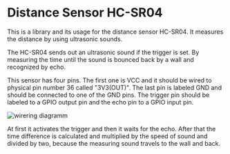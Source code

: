 # Distance Sensor HC-SR04

This is a library and its usage for the distance sensor HC-SR04. It measures
the distance by using ultrasonic sounds.

The HC-SR04 sends out an ultrasonic sound if the trigger is set.
By measuring the time until the sound is bounced back by a wall and
recognized by echo.

This sensor has four pins. The first one is VCC and it should be
wired to physical pin number 36 called "3V3(OUT)". The last pin
is labeled GND and should be connected to one of the GND pins.
The trigger pin should be labeled to a GPIO output pin and the
echo pin to a GPIO input pin.

![wirering diagramm](/distance.png)

At first it activates the trigger and then it waits for the echo.
After that the time difference is calculated and multiplied by the speed of
sound and divided by two, because the measuring sound travels to
the wall and back.
